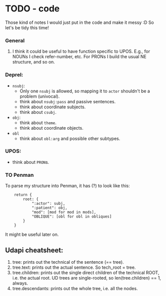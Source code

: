 # TODO - code
Those kind of notes I would just put in the code and make it messy :D
So let's be tidy this time!

### General
1. I think it could be useful to have function specific to UPOS. E.g., for NOUNs I check refer-number, etc.
For PRONs I build the usual NE structure, and so on.


### Deprel:
- `nsubj`:
  - Only one `nsubj` is allowed, so mapping it to `actor` shouldn't be a problem (univocal).
  - think about `nsubj:pass` and passive sentences.
  - think about coordinate subjects.
  - think about `csubj`.
- `obj`:
  - think about `theme`.
  - think about coordinate objects.
- `obl`
  - think about `obl:arg` and possible other subtypes.


### UPOS:
- think about `PRON`s.

### TO Penman
To parse my structure into Penman, it has (?) to look like this:
```
    return {
        root: {
            ":actor": subj,
            ":patient": obj,
            "mod": [mod for mod in mods],
            "OBLIQUE": [obl for obl in obliques]
        }
    }
```
It might be useful later on.



## Udapi cheatsheet:
1. tree: prints out the technical <ROOT> of the sentence (== tree).
2. tree.text: prints out the actual sentence. So tech_root = tree.
3. tree.children: prints out the single direct children of the technical ROOT, i.e. the actual root.
UD trees are single-rooted, so len(tree.children) == 1, always.
4. tree.descendants: prints out the whole tree, i.e. all the nodes.

